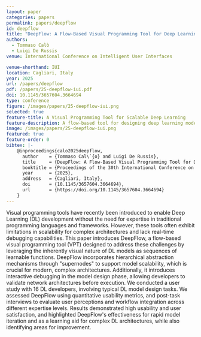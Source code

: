 ```yaml
---
layout: paper
categories: papers
permalink: papers/deepflow
id: deepflow
title: "DeepFlow: A Flow-Based Visual Programming Tool for Deep Learning Development"
authors: 
  - Tommaso Calò
  - Luigi De Russis
venue: International Conference on Intelligent User Interfaces

venue-shorthand: IUI
location: Cagliari, Italy
year: 2025
url: /papers/deepflow
pdf: /papers/25-deepflow-iui.pdf
doi: 10.1145/3657604.3664694
type: conference
figure: /images/papers/25-deepflow-iui.png
selected: true
feature-title: A Visual Programming Tool for Scalable Deep Learning
feature-description: A flow-based tool for designing deep learning models with hierarchical abstraction and interactive debugging.
image: /images/papers/25-deepflow-iui.png
featured: true
feature-order: 0
bibtex: |-
    @inproceedings{calo2025deepflow,
      author    = {Tommaso Cal\`{o} and Luigi De Russis},
      title     = {DeepFlow: A Flow-Based Visual Programming Tool for Deep Learning Development},
      booktitle = {Proceedings of the 30th International Conference on Intelligent User Interfaces (IUI '25)},
      year      = {2025},
      address   = {Cagliari, Italy},
      doi       = {10.1145/3657604.3664694},
      url       = {https://doi.org/10.1145/3657604.3664694}
    }
---
```


Visual programming tools have recently been introduced to enable Deep Learning (DL) development without the need for expertise in traditional programming languages and frameworks. However, these tools often exhibit limitations in scalability for complex architectures and lack real-time debugging capabilities. This paper introduces DeepFlow, a flow-based visual programming tool (VPT) designed to address these challenges by leveraging the inherently visual nature of DL models as sequences of learnable functions. DeepFlow incorporates hierarchical abstraction mechanisms through "supernodes" to support model scalability, which is crucial for modern, complex architectures. Additionally, it introduces interactive debugging in the model design phase, allowing developers to validate network architectures before execution. We conducted a user study with 16 DL developers, involving typical DL model design tasks. We assessed DeepFlow using quantitative usability metrics, and post-task interviews to evaluate user perceptions and workflow integration across different expertise levels. Results demonstrated high usability and user satisfaction, and highlighted DeepFlow's effectiveness for rapid model iteration and as a learning aid for complex DL architectures, while also identifying areas for improvement.
